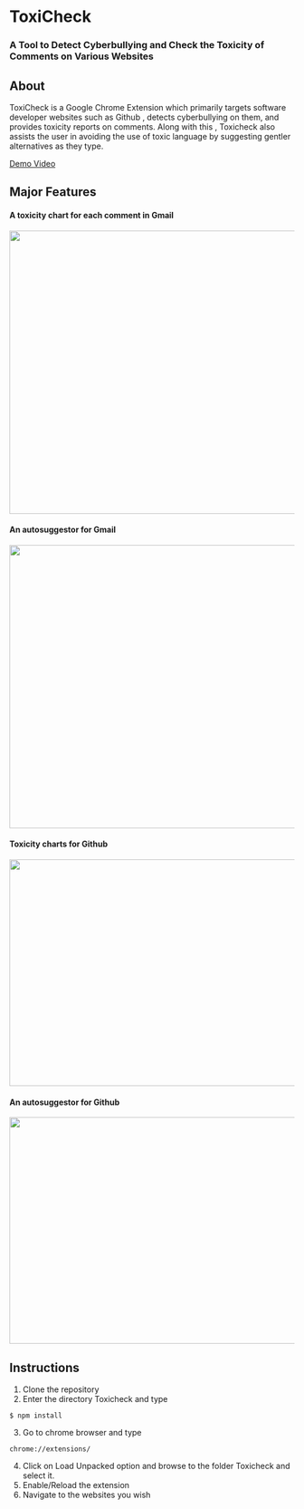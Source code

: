 # ToxiCheck
### A Tool to Detect Cyberbullying and Check the Toxicity of Comments on Various Websites
## About
ToxiCheck is a Google Chrome Extension which primarily targets software developer websites such as Github , detects cyberbullying on them, and provides toxicity reports on comments. Along with this , Toxicheck also assists the user in avoiding the use of toxic language by suggesting gentler alternatives as they type.

[Demo Video](https://drive.google.com/file/d/1AHUO4LCQu2TPE0iGI-8iwmO2IL37kES1/view?usp=sharing)

## Major Features

#### A toxicity chart for each comment in Gmail

<img src="https://user-images.githubusercontent.com/80470843/235318719-f7dc54db-7e00-4299-84f6-009baf142f49.gif" height="500px" width = "800px"></img>

#### An autosuggestor for Gmail

<img src="https://user-images.githubusercontent.com/80470843/235319414-18d4ea10-7bc9-49c4-afd2-dedfb30ee764.gif" height="500px" width = "800px"></img>

#### Toxicity charts for Github

<img src="https://user-images.githubusercontent.com/80470843/235320469-742e3184-5d12-44be-a90e-71fc32a8fca6.gif" height="400px" width = "800px"></img>

#### An autosuggestor for Github

<img src="https://user-images.githubusercontent.com/80470843/235320643-2d069245-808f-4b42-b86d-e4fe1ab2004e.gif" height="400px" width = "800px"></img>

## Instructions
1. Clone the repository
2. Enter the directory Toxicheck and type 
```
$ npm install
```
3. Go to chrome browser and type 
```
chrome://extensions/
```
4. Click on Load Unpacked option and browse to the folder Toxicheck and select it.
5. Enable/Reload the extension
6. Navigate to the websites you wish
